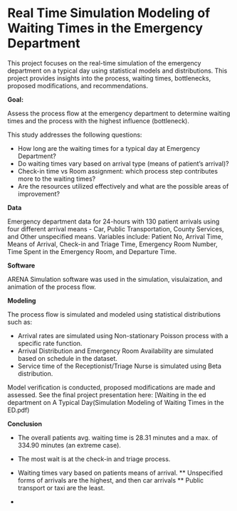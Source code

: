 # Real Time Simulation Modeling of Waiting Times in the Emergency Department
This project focuses on the real-time simulation of the emergency department on a typical day using statistical models and distributions. This project provides insights into the process, waiting times, bottlenecks, proposed modifications, and recommendations.

**Goal:** 

Assess the process flow at the emergency department to determine waiting times and the process with the highest influence (bottleneck).

This study addresses the following questions:

* How long are the waiting times for a typical day at Emergency Department?
* Do waiting times vary based on arrival type (means of patient’s arrival)?
* Check-in time vs Room assignment: which process step contributes more to the waiting times?
* Are the resources utilized effectively and what are the possible areas of improvement?


**Data**

Emergency department data for 24-hours with 130 patient arrivals using four different arrival means - Car, Public Transportation, County Services, and Other unspecified means.
Variables include: Patient No, Arrival Time, Means of Arrival, Check-in and Triage Time, Emergency Room Number, Time Spent in the Emergency Room, and Departure Time.

**Software**

ARENA Simulation software was used in the simulation, visulaization, and animation of the process flow.

**Modeling**

The process flow is simulated and modeled using statistical distributions such as:
* Arrival rates are simulated using Non-stationary Poisson process with a specific rate function.
* Arrival Distribution and Emergency Room Availability are simulated based on schedule in the dataset.
* Service time of the Receptionist/Triage Nurse is simulated using Beta distribution.

Model verification is conducted, proposed modifications are made and assessed. See the final project presentation here: [Waiting in the ed department on A Typical Day(Simulation Modeling of Waiting Times in the ED.pdf)

**Conclusion**

* The overall patients avg. waiting time is 28.31 minutes and a max. of 334.90 minutes (an extreme case).
* The most wait is at the check-in and triage process.
* Waiting times vary based on patients means of arrival.
** Unspecified forms of arrivals are the highest, and then car arrivals
** Public transport or taxi are the least.


* 
